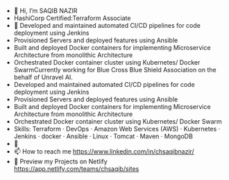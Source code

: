 - 👋 Hi, I’m SAQIB NAZIR
- HashiCorp Certified:Terraform Associate 
- 👀  Developed and maintained automated CI/CD pipelines for code deployment using Jenkins
- Provisioned Servers and deployed features using Ansible
- Built and deployed Docker containers for implementing Microservice Architecture from monolithic Architecture 
- Orchestrated Docker container cluster using Kubernetes/ Docker SwarmCurrently working for Blue Cross Blue Shield Association on the behalf of Unravel AI. 
- Developed and maintained automated CI/CD pipelines for code deployment using Jenkins 
- Provisioned Servers and deployed features using Ansible 
- Built and deployed Docker containers for implementing Microservice Architecture from monolithic Architecture 
- Orchestrated Docker container cluster using Kubernetes/ Docker Swarm
- Skills: Terraform · DevOps · Amazon Web Services (AWS) · Kubernetes · Jenkins · docker · Ansible · Linux · Tomcat · Maven · MongoDB
- 🌱 
- 📫 How to reach me https://www.linkedin.com/in/chsaqibnazir/ 
-  💞️ Preview my Projects on Netlify https://app.netlify.com/teams/chsaqib/sites

<!---
chsaqib/chsaqib is a ✨ special ✨ repository because its `README.md` (this file) appears on your GitHub profile.
You can click the Preview link to take a look at your changes.
--->
